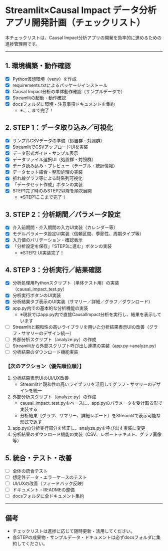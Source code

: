 # Streamlit×Causal Impact データ分析アプリ開発計画（チェックリスト）

本チェックリストは、Causal Impact分析アプリの開発を効率的に進めるための進捗管理用です。

---

## 1. 環境構築・動作確認
- [x] Python仮想環境（venv）を作成
- [x] requirements.txtによるパッケージインストール
- [x] Causal Impact分析の単体動作確認（サンプルデータで）
- [x] Streamlitの起動・動作確認
- [x] docsフォルダに環境・注意事項ドキュメントを集約
  - ※ここまで完了！

## 2. STEP 1：データ取り込み／可視化
- [x] サンプルCSVデータの準備（処置群・対照群）
- [x] StreamlitでCSVアップロードUIを実装
- [x] データ形式ガイド・サンプル表示
- [x] データファイル選択UI（処置群・対照群）
- [x] データ読み込み・プレビュー（テーブル・統計情報）
- [x] データセット結合・整形処理の実装
- [x] 折れ線グラフ等による時系列可視化
- [x] 「データセット作成」ボタンの実装
- [x] STEP1完了時のみSTEP2以降を順次展開
  - ※STEP1ここまで完了！

## 3. STEP 2：分析期間／パラメータ設定
- [x] 介入前期間・介入期間の入力UI実装（カレンダー等）
- [x] モデルパラメータ設定UI実装（信頼区間、季節性、周期タイプ等）
- [x] 入力値のバリデーション・確認表示
- [x] 「分析設定を保存」「STEP3に進む」ボタンの実装
  - ※STEP2 UI実装完了！

## 4. STEP 3：分析実行／結果確認
- [x] 分析処理用Pythonスクリプト（単体テスト用）の実装（causal_impact_test.py）
- [x] 分析実行ボタンのUI実装 
- [x] 分析結果タブ表示のUI実装（サマリー／詳細／グラフ／ダウンロード）
- [x] app.py内での基本的な分析機能の実装
  - ※現状ではapp.py内で直接CausalImpact分析を実行し、結果を表示しています
- [ ] Streamlitと親和性の高いライブラリを用いた分析結果表示UIの改善（グラフ・サマリーのデザイン統一）
- [ ] 外部分析スクリプト（analyze.py）の作成
- [ ] Streamlitから外部スクリプト呼び出し連携の実装（app.py→analyze.py）
- [ ] 分析結果のダウンロード機能実装

### 【次のアクション（優先順位順）】
1. 分析結果表示UIのUI/UX改善
   - Streamlitと親和性の高いライブラリを活用してグラフ・サマリーのデザインを統一
2. 外部分析スクリプト（analyze.py）の作成
   - causal_impact_test.pyをベースに、app.pyのパラメータを受け取る形で実装する
   - 分析結果（グラフ、サマリー、詳細レポート）をStreamlitで表示可能な形式で返す
3. app.pyの分析実行部分を修正し、analyze.pyを呼び出す実装に変更
4. 分析結果のダウンロード機能の実装（CSV、レポートテキスト、グラフ画像等）

## 5. 統合・テスト・改善
- [ ] 全体の統合テスト
- [ ] 想定外データ・エラーケースのテスト
- [ ] UI/UXの改善（フィードバック反映）
- [ ] ドキュメント・READMEの整備
- [ ] docsフォルダに全ドキュメント集約

---

## 備考
- チェックリストは進捗に応じて随時更新・活用してください。
- 各STEPの成果物・サンプルデータ・ドキュメントは必ずdocsフォルダに集約してください。 